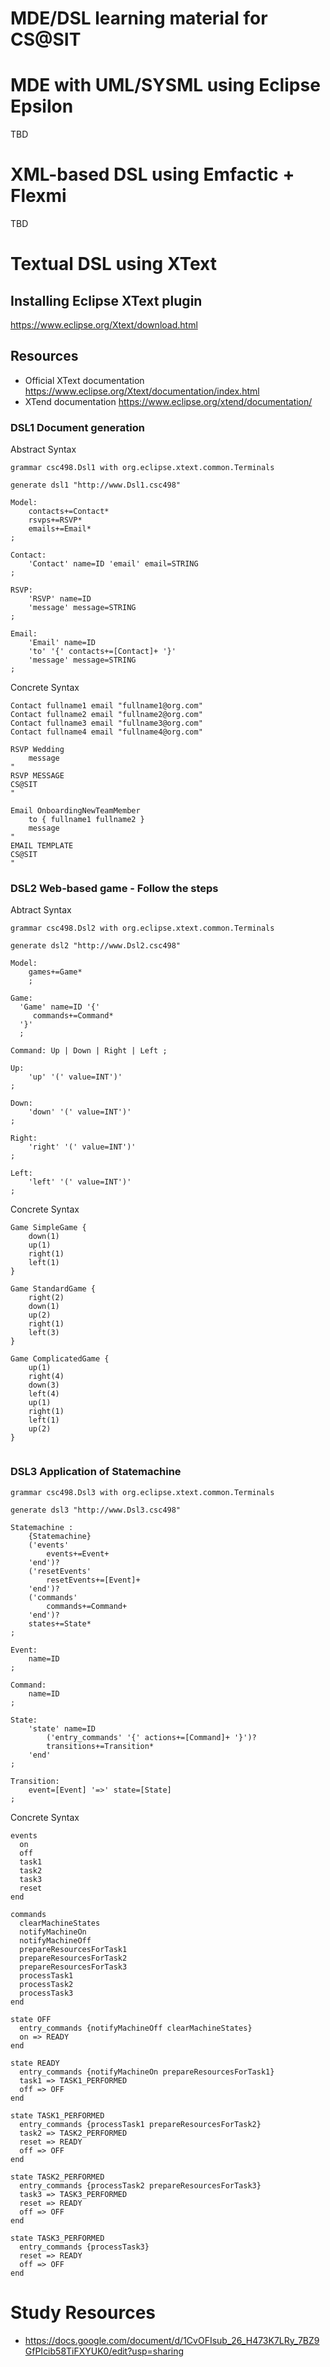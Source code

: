 # MDE/DSL learning material for CS@SIT

# MDE with UML/SYSML using Eclipse Epsilon
TBD 

# XML-based DSL using Emfactic + Flexmi
TBD

# Textual DSL using XText

## Installing Eclipse XText plugin

https://www.eclipse.org/Xtext/download.html

## Resources

- Official XText documentation https://www.eclipse.org/Xtext/documentation/index.html
- XTend documentation https://www.eclipse.org/xtend/documentation/

### DSL1 Document generation

Abstract Syntax

```
grammar csc498.Dsl1 with org.eclipse.xtext.common.Terminals

generate dsl1 "http://www.Dsl1.csc498"

Model:
	contacts+=Contact*
	rsvps+=RSVP*
	emails+=Email*
;
	
Contact:
	'Contact' name=ID 'email' email=STRING
;

RSVP:
	'RSVP' name=ID
	'message' message=STRING
;

Email:
	'Email' name=ID
	'to' '{' contacts+=[Contact]+ '}'
	'message' message=STRING
;
```

Concrete Syntax

```
Contact fullname1 email "fullname1@org.com"
Contact fullname2 email "fullname2@org.com"
Contact fullname3 email "fullname3@org.com"
Contact fullname4 email "fullname4@org.com"

RSVP Wedding   
    message    
"
RSVP MESSAGE
CS@SIT
"
    
Email OnboardingNewTeamMember 
    to { fullname1 fullname2 } 
    message 
"
EMAIL TEMPLATE
CS@SIT
"
```


### DSL2 Web-based game - Follow the steps

Abtract Syntax

```
grammar csc498.Dsl2 with org.eclipse.xtext.common.Terminals

generate dsl2 "http://www.Dsl2.csc498"

Model:
	games+=Game*
	;

Game: 
  'Game' name=ID '{'
     commands+=Command*
  '}'
  ;

Command: Up | Down | Right | Left ;

Up:
	'up' '(' value=INT')' 
;

Down:
	'down' '(' value=INT')' 
;

Right:
	'right' '(' value=INT')' 
;

Left:
	'left' '(' value=INT')' 
;
```

Concrete Syntax

```
Game SimpleGame {  
    down(1)       
    up(1)            
    right(1)                          
    left(1)     
}   

Game StandardGame {  
    right(2)    
    down(1)       
    up(2)            
    right(1)                          
    left(3)     
}   

Game ComplicatedGame {  
    up(1) 
    right(4)
    down(3)   
    left(4)     
    up(1)            
    right(1)                          
    left(1)     
    up(2)  
}   
                       
```

### DSL3 Application of Statemachine 

```
grammar csc498.Dsl3 with org.eclipse.xtext.common.Terminals

generate dsl3 "http://www.Dsl3.csc498"

Statemachine :
	{Statemachine}
	('events'
		events+=Event+
	'end')?
	('resetEvents'
		resetEvents+=[Event]+
	'end')?
	('commands'
		commands+=Command+
	'end')?
	states+=State*
;

Event:
	name=ID
;

Command:
	name=ID
;

State:
	'state' name=ID
		('entry_commands' '{' actions+=[Command]+ '}')?
		transitions+=Transition*
	'end'
;

Transition:
	event=[Event] '=>' state=[State]
;
```

Concrete Syntax
```
events
  on 
  off 
  task1
  task2
  task3
  reset
end

commands
  clearMachineStates
  notifyMachineOn
  notifyMachineOff
  prepareResourcesForTask1
  prepareResourcesForTask2
  prepareResourcesForTask3
  processTask1
  processTask2
  processTask3 
end

state OFF
  entry_commands {notifyMachineOff clearMachineStates}
  on => READY
end

state READY
  entry_commands {notifyMachineOn prepareResourcesForTask1}   
  task1 => TASK1_PERFORMED
  off => OFF
end

state TASK1_PERFORMED
  entry_commands {processTask1 prepareResourcesForTask2}   
  task2 => TASK2_PERFORMED
  reset => READY
  off => OFF
end

state TASK2_PERFORMED
  entry_commands {processTask2 prepareResourcesForTask3}  
  task3 => TASK3_PERFORMED
  reset => READY
  off => OFF
end

state TASK3_PERFORMED
  entry_commands {processTask3}  
  reset => READY
  off => OFF
end

```

# Study Resources 

- https://docs.google.com/document/d/1CvOFIsub_26_H473K7LRy_7BZ9GfPIcib58TiFXYUK0/edit?usp=sharing
